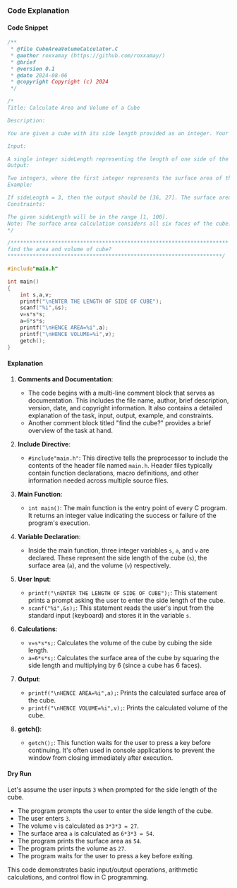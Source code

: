 ### Code Explanation

#### Code Snippet

```c
/**
 * @file CubeAreaVolumeCalculator.C
 * @author roxxamay (https://github.com/roxxamay/)
 * @brief
 * @version 0.1
 * @date 2024-08-06
 * @copyright Copyright (c) 2024
 */

/*
Title: Calculate Area and Volume of a Cube

Description:

You are given a cube with its side length provided as an integer. Your task is to calculate and return both the surface area and the volume of the cube.

Input:

A single integer sideLength representing the length of one side of the cube.
Output:

Two integers, where the first integer represents the surface area of the cube and the second integer represents the volume of the cube.
Example:

If sideLength = 3, then the output should be [36, 27]. The surface area of a cube with side length 3 is (6 \times 3^2 = 54), but since the problem asks for the surface area only considering one face, it's (3^2 = 9) per face times 6 faces equals 54. The volume of the cube is (3^3 = 27).
Constraints:

The given sideLength will be in the range [1, 100].
Note: The surface area calculation considers all six faces of the cube.
*/

/*********************************************************************
find the area and volume of cube?
********************************************************************/

#include"main.h"

int main()
{
    int s,a,v;
    printf("\nENTER THE LENGTH OF SIDE OF CUBE");
    scanf("%i",&s);
    v=s*s*s;
    a=6*s*s;
    printf("\nHENCE AREA=%i",a);
    printf("\nHENCE VOLUME=%i",v);
    getch();
}
```

#### Explanation

1. **Comments and Documentation**:

   -  The code begins with a multi-line comment block that serves as documentation. This includes the file name, author, brief description, version, date, and copyright information. It also contains a detailed explanation of the task, input, output, example, and constraints.
   -  Another comment block titled "find the cube?" provides a brief overview of the task at hand.

2. **Include Directive**:

   -  `#include"main.h"`: This directive tells the preprocessor to include the contents of the header file named `main.h`. Header files typically contain function declarations, macro definitions, and other information needed across multiple source files.

3. **Main Function**:

   -  `int main()`: The main function is the entry point of every C program. It returns an integer value indicating the success or failure of the program's execution.

4. **Variable Declaration**:

   -  Inside the main function, three integer variables `s`, `a`, and `v` are declared. These represent the side length of the cube (`s`), the surface area (`a`), and the volume (`v`) respectively.

5. **User Input**:

   -  `printf("\nENTER THE LENGTH OF SIDE OF CUBE");`: This statement prints a prompt asking the user to enter the side length of the cube.
   -  `scanf("%i",&s);`: This statement reads the user's input from the standard input (keyboard) and stores it in the variable `s`.

6. **Calculations**:

   -  `v=s*s*s;`: Calculates the volume of the cube by cubing the side length.
   -  `a=6*s*s;`: Calculates the surface area of the cube by squaring the side length and multiplying by 6 (since a cube has 6 faces).

7. **Output**:

   -  `printf("\nHENCE AREA=%i",a);`: Prints the calculated surface area of the cube.
   -  `printf("\nHENCE VOLUME=%i",v);`: Prints the calculated volume of the cube.

8. **getch()**:
   -  `getch();`: This function waits for the user to press a key before continuing. It's often used in console applications to prevent the window from closing immediately after execution.

#### Dry Run

Let's assume the user inputs `3` when prompted for the side length of the cube.

-  The program prompts the user to enter the side length of the cube.
-  The user enters `3`.
-  The volume `v` is calculated as `3*3*3 = 27`.
-  The surface area `a` is calculated as `6*3*3 = 54`.
-  The program prints the surface area as `54`.
-  The program prints the volume as `27`.
-  The program waits for the user to press a key before exiting.

This code demonstrates basic input/output operations, arithmetic calculations, and control flow in C programming.
